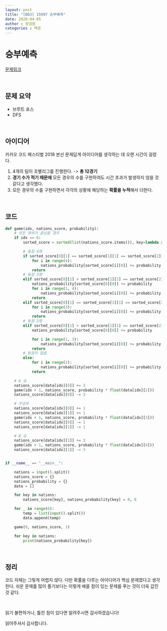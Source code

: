 ```yaml
---
layout: post
title: "[BOJ] 15997 승부예측"
date: 2020-04-05
author : 장성원
categories : 백준
---
```


# 승부예측

[문제링크](https://www.acmicpc.net/problem/15997)

<br>

## 문제 요약

- 브루트 포스
- DFS

<br>

## 아이디어

카카오 코드 페스티벌 2018 본선 문제답게 아이디어를 생각하는 데 오랜 시간이 걸렸다.

1. 4개의 팀이 조별리그를 진행한다. -> **총 12경기**
2. **경기 수가 적기 때문에** 모든 경우의 수를 구현하여도 시간 초과가 발생하지 않을 것 같다고 생각했다.
3. 모든 경우의 수를 구현하면서 각각의 상황에 해당하는 **확률을 누적**해서 더한다.

<br>

## 코드

```python
def game(idx, nations_score, probability):
    # 모든 매치가 끝났을 경우
    if idx == 6:
        sorted_score = sorted(list(nations_score.items()), key=lambda x: x[1], reverse=True)

        # 동점 4명
        if sorted_score[0][1] == sorted_score[1][1] == sorted_score[2][1] == sorted_score[3][1]:
            for i in range(4):
                nations_probability[sorted_score[i][0]] += probability * 1 / 2  # 4팀중 2팀
            return
        # 동점 3명
        elif sorted_score[0][1] > sorted_score[1][1] == sorted_score[2][1] == sorted_score[3][1]:
            nations_probability[sorted_score[0][0]] += probability
            for i in range(1, 4):
                nations_probability[sorted_score[i][0]] += probability * 1 / 3  # 3팀중 1팀
            return
        elif sorted_score[0][1] == sorted_score[1][1] == sorted_score[2][1]:
            for i in range(3):
                nations_probability[sorted_score[i][0]] += probability * 2 / 3  # 3팀중 2팀
            return
        # 동점 2명
        elif sorted_score[0][1] > sorted_score[1][1] == sorted_score[2][1]:
            nations_probability[sorted_score[0][0]] += probability

            for i in range(1, 3):
                nations_probability[sorted_score[i][0]] += probability * 1 / 2  # 2팀중 1팀
            return
        # 동점자 없음
        else:
            for i in range(2):
                nations_probability[sorted_score[i][0]] += probability  # 상위 2팀
            return

    # A 승
    nations_score[data[idx][0]] += 3
    game(idx + 1, nations_score, probability * float(data[idx][2]))
    nations_score[data[idx][0]] -= 3

    # 무승부
    nations_score[data[idx][0]] += 1
    nations_score[data[idx][1]] += 1
    game(idx + 1, nations_score, probability * float(data[idx][3]))
    nations_score[data[idx][0]] -= 1
    nations_score[data[idx][1]] -= 1

    # B 승
    nations_score[data[idx][1]] += 3
    game(idx + 1, nations_score, probability * float(data[idx][4]))
    nations_score[data[idx][1]] -= 3


if __name__ == "__main__":

    nations = input().split()
    nations_score = {}
    nations_probability = {}
    data = []

    for key in nations:
        nations_score[key], nations_probability[key] = 0, 0

    for _ in range(6):
        temp = list(input().split())
        data.append(temp)

    game(0, nations_score, 1)

    for key in nations:
        print(nations_probability[key])

```

<br>

## 정리

코드 자체는 그렇게 어렵지 않다. 다만 확률을 다루는 아이디어가 핵심 문제였다고 생각한다. 쉬운 문제를 많이 풀기보다는 이렇게 배울 점이 있는 문제를 푸는 것이 더욱 값진 것 같다. 

 <br>

읽기 불편하거나, 틀린 점이 있다면 알려주시면 감사하겠습니다!

읽어주셔서 감사합니다.